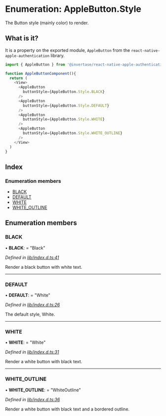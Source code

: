 
# Enumeration: AppleButton.Style

The Button style (mainly color) to render.

## What is it?

It is a property on the exported module, `AppleButton` from the `react-native-apple-authentication` library.

```js
import { AppleButton } from '@invertase/react-native-apple-authentication';

function AppleButtonComponent(){
  return (
    <View>
      <AppleButton
        buttonStyle={AppleButton.Style.BLACK}
      />
      <AppleButton
        buttonStyle={AppleButton.Style.DEFAULT}
      />
      <AppleButton
        buttonStyle={AppleButton.Style.WHITE}
      />
      <AppleButton
        buttonStyle={AppleButton.Style.WHITE_OUTLINE}
      />
    </View>
  )
}
```

## Index

### Enumeration members

* [BLACK](_lib_index_d_.rnappleauth.applebuttonstyle.md#black)
* [DEFAULT](_lib_index_d_.rnappleauth.applebuttonstyle.md#default)
* [WHITE](_lib_index_d_.rnappleauth.applebuttonstyle.md#white)
* [WHITE_OUTLINE](_lib_index_d_.rnappleauth.applebuttonstyle.md#white_outline)

## Enumeration members

###  BLACK

• **BLACK**: = "Black"

*Defined in [lib/index.d.ts:41](https://github.com/invertase/react-native-apple-authentication/blob/2b75721d/lib/index.d.ts#L41)*

Render a black button with white text.

___

###  DEFAULT

• **DEFAULT**: = "White"

*Defined in [lib/index.d.ts:26](https://github.com/invertase/react-native-apple-authentication/blob/2b75721d/lib/index.d.ts#L26)*

The default style, White.

___

###  WHITE

• **WHITE**: = "White"

*Defined in [lib/index.d.ts:31](https://github.com/invertase/react-native-apple-authentication/blob/2b75721d/lib/index.d.ts#L31)*

Render a white button with black text.

___

###  WHITE_OUTLINE

• **WHITE_OUTLINE**: = "WhiteOutline"

*Defined in [lib/index.d.ts:36](https://github.com/invertase/react-native-apple-authentication/blob/2b75721d/lib/index.d.ts#L36)*

Render a white button with black text and a bordered outline.

